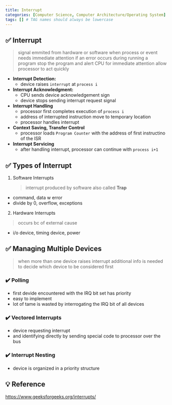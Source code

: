 ```yaml
---
title: Interrupt
categories: [Computer Science, Computer Architecture/Operating System]
tags: [] # TAG names should always be lowercase
---
```


## ✅ Interrupt

> signal emmited from hardware or software when process or event needs immediate attention
> if an error occurs during running a program
> stop the program
> and alert CPU for immediate attention
> allow processor to act quickly

- **Interrupt Detection:**
  - device raises `interrupt` at `process i`
- **Interrupt Acknowledgment:**
  - CPU sends device acknowledgement sign
  - device stops sending interrupt request signal
- **Interrupt Handling**
  - processor first completes execution of `process i`
  - address of interrupted instruction move to temporary location
  - processor handles interrupt
- **Context Saving, Transfer Control**
  - processor loads `Program Counter` with the address of first instructino of the ISR
- **Interrupt Servicing**
  - after handling interrupt, processor can continue with `process i+1`

## ✅ Types of Interrupt

1. Software Interrupts
   > interrupt produced by software
   > also called **Trap**

- command, data w error
- divide by 0, overflow, exceptions

2. Hardware Interrupts

> occurs bc of external cause

- i/o device, timing device, power

## ✅ Managing Multiple Devices

> when more than one device raises interrupt
> additional info is needed to decide which device to be considered first

### ✔️ Polling

- first devide encountered with the IRQ bit set has priority
- easy to implement
- lot of tame is wasted by interrogating the IRQ bit of all devices

### ✔️ Vectored Interrupts

- device requesting interrupt
- and identifying directly by sending special code to processor over the bus

### ✔️ Interrupt Nesting

- device is organized in a priority structure

## 💡 Reference

<https://www.geeksforgeeks.org/interrupts/>
